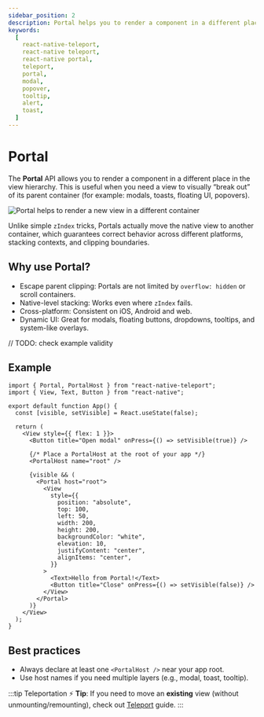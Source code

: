 ```yaml
---
sidebar_position: 2
description: Portal helps you to render a component in a different place in the view hierarchy.
keywords:
  [
    react-native-teleport,
    react-native teleport,
    react-native portal,
    teleport,
    portal,
    modal,
    popover,
    tooltip,
    alert,
    toast,
  ]
---
```


# Portal

The **Portal** API allows you to render a component in a different place in the view hierarchy.
This is useful when you need a view to visually “break out” of its parent container (for example: modals, toasts, floating UI, popovers).

<div className="lottie">
  <img src={require("@site/static/img/gifs/portal.png").default} alt="Portal helps to render a new view in a different container" />
</div>

Unlike simple `zIndex` tricks, Portals actually move the native view to another container, which guarantees correct behavior across different platforms, stacking contexts, and clipping boundaries.

## Why use Portal?

- Escape parent clipping: Portals are not limited by `overflow: hidden` or scroll containers.
- Native-level stacking: Works even where `zIndex` fails.
- Cross-platform: Consistent on iOS, Android and web.
- Dynamic UI: Great for modals, floating buttons, dropdowns, tooltips, and system-like overlays.

// TODO: check example validity

## Example

```tsx
import { Portal, PortalHost } from "react-native-teleport";
import { View, Text, Button } from "react-native";

export default function App() {
  const [visible, setVisible] = React.useState(false);

  return (
    <View style={{ flex: 1 }}>
      <Button title="Open modal" onPress={() => setVisible(true)} />

      {/* Place a PortalHost at the root of your app */}
      <PortalHost name="root" />

      {visible && (
        <Portal host="root">
          <View
            style={{
              position: "absolute",
              top: 100,
              left: 50,
              width: 200,
              height: 200,
              backgroundColor: "white",
              elevation: 10,
              justifyContent: "center",
              alignItems: "center",
            }}
          >
            <Text>Hello from Portal!</Text>
            <Button title="Close" onPress={() => setVisible(false)} />
          </View>
        </Portal>
      )}
    </View>
  );
}
```

## Best practices

- Always declare at least one `<PortalHost />` near your app root.
- Use host names if you need multiple layers (e.g., modal, toast, tooltip).

:::tip Teleportation
⚡ **Tip**: If you need to move an **existing** view (without unmounting/remounting), check out [Teleport](./teleport) guide.
:::
